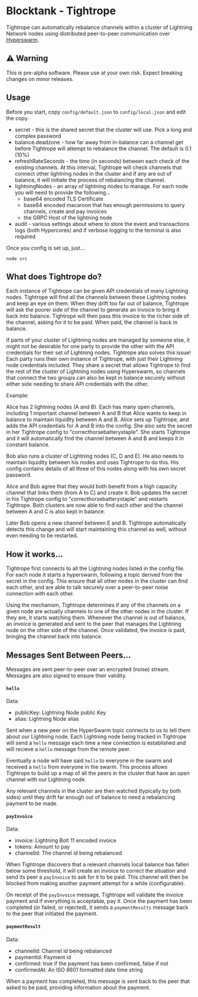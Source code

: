 # Blocktank - Tightrope

Tightrope can automatically rebalance channels within a cluster of Lightning Network nodes using distributed peer-to-peer communication over [Hyperswarm](https://github.com/hyperswarm/hyperswarm).

## ⚠️ Warning

This is pre-alpha software. Please use at your own risk. Expect breaking changes on minor releases.

## Usage

Before you start, copy `config/default.json` to `config/local.json` and edit the copy.

* secret - this is the shared secret that the cluster will use. Pick a long and complex password
* balance.deadzone - how far away from in-balance can a channel get before Tightrope will attempt to rebalance the channel. The default is 0.1 (10%)
* refreshRateSeconds - the time (in seconds) between each check of the existing channels. At this interval, Tightrope will check channels that connect other lightning nodes in the cluster and if any are out of balance, it will initiate the process of rebalancing the channel.
* lightningNodes - an array of lightning nodes to manage. For each node you will need to provide the following...
    * base64 encoded TLS Certificate
    * base64 encoded macaroon that has enough permissions to query channels, create and pay invoices
    * the GRPC Host of the lightning node
* audit - various settings about where to store the event and transactions logs (both Hypercores) and if verbose logging to the terminal is also required

Once you config is set up, just...

```
node src
```

## What does Tightrope do?

Each instance of Tightrope can be given API credentials of many Lightning nodes. Tightrope will find all the channels between these Lightning nodes and keep an eye on them. When they drift too far out of balance, Tightrope will ask the poorer side of the channel to generate an invoice to bring it back into balance. Tightrope will then pass this invoice to the richer side of the channel, asking for it to be paid. When paid, the channel is back in balance.

If parts of your cluster of Lightning nodes are managed by someone else, it might not be desirable for one party to provide the other with the API credentials for their set of Lightning nodes. Tightrope also solves this issue! Each party runs their own instance of Tightrope, with just their Lightning node credentials included. They share a secret that allows Tightrope to find the rest of the cluster of Lightning nodes using Hyperswarm, so channels that connect the two groups can also be kept in balance securely without either side needing to share API credentials with the other.

Example:

Alice has 2 lightning nodes (A and B). Each has many open channels, including 1 important channel between A and B that Alice wants to keep in balance to maintain liquidity between A and B. Alice sets up Tightrope, and adds the API credentials for A and B into the config. She also sets the secret in her Tightrope config to "correcthorsebatterystaple". She starts Tightrope and it will automatically find the channel between A and B and keeps it in constant balance.

Bob also runs a cluster of Lightning nodes (C, D and E). He also needs to maintain liquidity between his nodes and uses Tightrope to do this. His config contains details of all three of this nodes along with his own secret password.

Alice and Bob agree that they would both benefit from a high capacity channel that links them (from A to C) and create it. Bob updates the secret in his Tightrope config to "correcthorsebatterystaple" and restarts Tightrope. Both clusters are now able to find each other and the channel between A and C is also kept in balance.

Later Bob opens a new channel between E and B. Tightrope automatically detects this change and will start maintaining this channel as well, without even needing to be restarted.

## How it works...

Tightrope first connects to all the Lightning nodes listed in the config file. For each node it starts a hyperswarm, following a topic derived from the secret in the config. This ensure that all other nodes in the cluster can find each other, and are able to talk securely over a peer-to-peer noise connection with each other.

Using the mechanism, Tightrope determines if any of the channels on a given node are actually channels to one of the other nodes in the cluster. If they are, it starts watching them. Whenever the channel is out of balance, an invoice is generated and sent to the peer that manages the Lightning node on the other side of the channel. Once validated, the invoice is paid, bringing the channel back into balance.


## Messages Sent Between Peers...

Messages are sent peer-to-peer over an encrypted (noise) stream. Messages are also signed to ensure their validity.

#### `hello`

Data:
* publicKey: Lightning Node public Key
* alias: Lightning Node alias

Sent when a new peer on the HyperSwarm topic connects to us to tell them about our Lightning node. Each Lightning node being tracked in Tightrope will send a `hello` message each time a new connection is established and will recieve a `hello` message from the remote peer.

Eventually a node will have said `hello` to everyone in the swarm and received a `hello` from everyone in the swarm. This process allows Tightrope to build up a map of all the peers in the cluster that have an open channel with our Lightning node.

Any relevant channels in the cluster are then watched (typically by both sides) until they drift far enough out of balance to need a rebalancing payment to be made.


#### `payInvoice`

Data:
* invoice: Lightning Bolt 11 encoded invoice
* tokens: Amount to pay
* channelId: The channel id being rebalanced

When Tightrope discovers that a relevant channels local balance has fallen below some threshold, it will create an invoice to correct the situation and send its peer a `payInvoice` to ask for it to be paid. This channel will then be blocked from making another payment attempt for a while (configurable).

On receipt of the `payInvoice` message, Tightrope will validate the invoice payment and if everything is acceptable, pay it. Once the payment has been completed (or failed, or rejected), it sends a `paymentResults` message back to the peer that initiated the payment.

#### `paymentResult`

Data:
* channelId: Channel id being rebalanced
* paymentId: Payment id
* confirmed: true if the payment has been confirmed, false if not
* confirmedAt: An ISO 8601 formatted date time string

When a payment has completed, this message is sent back to the peer that asked to be paid, providing information about the payment.

